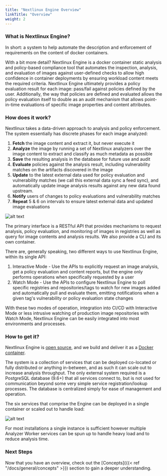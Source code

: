 ```yaml
---
title: "Nextlinux Engine Overview"
linkTitle: "Overview"
weight: 2
---
```


### What is Nextlinux Engine?

In short: a system to help automate the description and enforcement of requirements on the content of docker containers.

With a bit more detail? Nextlinux Engine is a docker container static analysis and policy-based compliance tool that automates the inspection, analysis, and evaluation of images against user-defined checks to allow high confidence in container deployments by ensuring workload content meets the required criteria. Nextlinux Engine ultimately provides a policy evaluation result for each image: pass/fail against policies defined by the user. Additionally, the way that policies are defined and evaluated allows the policy evaluation itself to double as an audit mechanism that allows point-in-time evaluations of specific image properties and content attributes.

### How does it work?


Nextlinux takes a data-driven approach to analysis and policy enforcement. The system essentially has discrete phases for each image analyzed:

1. **Fetch** the image content and extract it, but never execute it
2. **Analyze** the image by running a set of Nextlinux analyzers over the image content to extract and classify as much metadata as possible
3. **Save** the resulting analysis in the database for future use and audit
4. **Evaluate** policies against the analysis result, including vulnerability matches on the artifacts discovered in the image
5. **Update** to the latest external data used for policy evaluation and vulnerability matches (we call this external data sync a feed sync), and automatically update image analysis results against any new data found upstream.
6. **Notify** users of changes to policy evaluations and vulnerability matches
7. **Repeat** 5 & 6 on intervals to ensure latest external data and updated image evaluations

![alt text](HowItWorks.png)

The primary interface is a RESTful API that provides mechanisms to request analysis, policy evaluation, and monitoring of images in registries as well as query for image contents and analysis results. We also provide a CLI and its own container.

There are, generally speaking, two different ways to use Nextlinux Engine, within its single API:

1. Interactive Mode - Use the APIs to explicitly request an image analysis, get a policy evaluation and content reports, but the engine only performs operations when specifically requested by a user
2. Watch Mode - Use the APIs to configure Nextlinux Engine to poll specific registries and repositories/tags to watch for new images added and automatically pull and evaluate them, emitting notifications when a given tag's vulnerability or policy evaluation state changes

With these two modes of operation, integration into CI/CD with Interactive Mode or less intrusive watching of production image repositories with Watch Mode, Nextlinux Engine can be easily integrated into most environments and processes.

### How to get it?

Nextlinux Engine is [open source](https://github.com/nextlinux/nextlinux-engine), and we build and deliver it as a [Docker container](https://hub.docker.com/r/nextlinux/nextlinux-engine).

The system is a collection of services that can be deployed co-located or fully distributed or anything in-between, and as such it can scale out to increase analysis throughput. The only external system required is a PostgreSQL database (9.6+) that all services connect to, but is not used for communication beyond some very simple service registration/lookup processes. The database is centralized simply for ease of management and operation.

The six services that comprise the Engine can be deployed in a single container or scaled out to handle load:

![alt text](NextlinuxEngineServices.png)

For most installations a single instance is sufficient however multiple Analyzer Worker services can be spun up to handle heavy load and to reduce analysis time.

### Next Steps

Now that you have an overview, check out the [Concepts]({{< ref "/docs/general/concepts" >}}) section to gain a deeper understanding.
